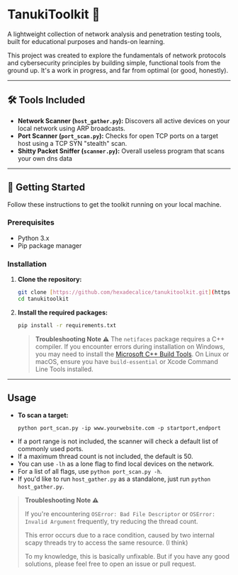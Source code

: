 # TanukiToolkit 🦝

A lightweight collection of network analysis and penetration testing tools, built for educational purposes and hands-on learning.

This project was created to explore the fundamentals of network protocols and cybersecurity principles by building simple, functional tools from the ground up. It's a work in progress, and far from optimal (or good, honestly).

---

## 🛠️ Tools Included

* **Network Scanner (`host_gather.py`):** Discovers all active devices on your local network using ARP broadcasts.
* **Port Scanner (`port_scan.py`):** Checks for open TCP ports on a target host using a TCP SYN "stealth" scan.
* **Shitty Packet Sniffer (`scanner.py`):** Overall useless program that scans your own dns data
---

## 🚀 Getting Started

Follow these instructions to get the toolkit running on your local machine.

### Prerequisites

* Python 3.x
* Pip package manager

### Installation

1.  **Clone the repository:**
    ```bash
    git clone [https://github.com/hexadecalice/tanukitoolkit.git](https://github.com/hexadecalice/tanukitoolkit.git)
    cd tanukitoolkit
    ```

2.  **Install the required packages:**
    ```bash
    pip install -r requirements.txt
    ```

    > **Troubleshooting Note ⚠️**
    > The `netifaces` package requires a C++ compiler. If you encounter errors during installation on Windows, you may need to install the [Microsoft C++ Build Tools](https://visualstudio.microsoft.com/visual-cpp-build-tools/). On Linux or macOS, ensure you have `build-essential` or Xcode Command Line Tools installed.

---

## Usage

-   **To scan a target:**
    ```
    python port_scan.py -ip www.yourwebsite.com -p startport,endport
    ```
-   If a port range is not included, the scanner will check a default list of commonly used ports.
-   If a maximum thread count is not included, the default is 50.
-   You can use `-lh` as a lone flag to find local devices on the network.
-   For a list of all flags, use `python port_scan.py -h`.
-   If you'd like to run `host_gather.py` as a standalone, just run `python host_gather.py`.

> **Troubleshooting Note ⚠️**
>
> If you're encountering `OSError: Bad File Descriptor` or `OSError: Invalid Argument` frequently, try reducing the thread count. 
>
> This error occurs due to a race condition, caused by two internal scapy threads try to access the same resource. (I think)
>
> To my knowledge, this is basically unfixable. But if you have any good solutions, please feel free to open an issue or pull request.


